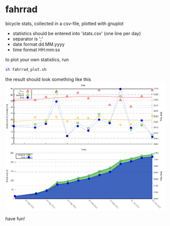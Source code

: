 # fahrrad
bicycle stats, collected in a csv-file, plotted with gnuplot

* statistics should be entered into 'stats.csv' (one line per day)
* separator is ';'
* date format dd.MM.yyyy
* time format HH:mm:ss

to plot your own statistics, run
```bash
sh fahrrad_plot.sh
```

the result should look something like this
![sample plot](sample.png "sample plot")

have fun!

